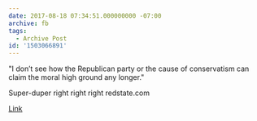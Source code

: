 ```yaml
---
date: 2017-08-18 07:34:51.000000000 -07:00
archive: fb
tags: 
  - Archive Post
id: '1503066891'
---
```


"I don’t see how the Republican party or the cause of conservatism can claim the moral high ground any longer."

Super-duper right right right redstate.com

[Link](http://www.redstate.com/sweetie15/2017/08/16/retrospect-anyone-predicted-today/)
